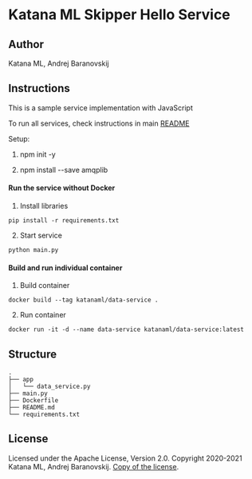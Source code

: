 # Katana ML Skipper Hello Service

## Author

Katana ML, Andrej Baranovskij

## Instructions

This is a sample service implementation with JavaScript

To run all services, check instructions in main [README](https://github.com/katanaml/katana-skipper/blob/master/README.md)


Setup:

1. npm init -y

2. npm install --save amqplib


#### Run the service without Docker

1. Install libraries

```
pip install -r requirements.txt
```

2. Start service

```
python main.py
```

#### Build and run individual container

1. Build container

```
docker build --tag katanaml/data-service .
```

2. Run container

```
docker run -it -d --name data-service katanaml/data-service:latest
```

## Structure

```
.
├── app
│   └── data_service.py
├── main.py
├── Dockerfile
├── README.md
└── requirements.txt
```

## License

Licensed under the Apache License, Version 2.0. Copyright 2020-2021 Katana ML, Andrej Baranovskij. [Copy of the license](https://github.com/katanaml/katana-pipeline/blob/master/LICENSE).
